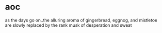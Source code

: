 # aoc
as the days go on..the alluring aroma of gingerbread, eggnog, and mistletoe are slowly replaced by the rank musk of desperation and sweat
